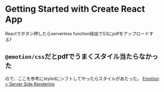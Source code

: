# Getting Started with Create React App

Reactでボタン押したらserverless function経由でS3にpdfをアップロードする?

## `@emotion/css`だとpdfでうまくスタイル当たらなかった
ので、ここを参考にstyledにシフトしてやったらスタイルがあたった。
[Emotion > Server Side Rendering](https://emotion.sh/docs/ssr)
